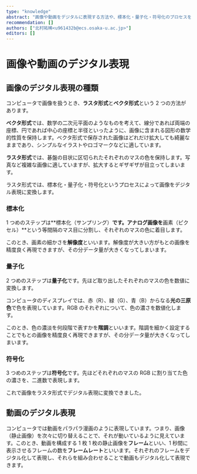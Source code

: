 ```yaml
---
type: "knowledge"
abstract: "画像や動画をデジタルに表現する方法や、標本化・量子化・符号化のプロセスを通じた画像のデジタル化について学びます。"
recommendation: []
authors: ["北村祐稀<u961432b@ecs.osaka-u.ac.jp>"]
editors: []
---
```


# 画像や動画のデジタル表現

## 画像のデジタル表現の種類

コンピュータで画像を扱うとき、**ラスタ形式**と**ベクタ形式**という 2 つの方法があります。

**ベクタ形式**では、数学の二次元平面のようなものを考えて、線分であれば両端の座標、円であれば中心の座標と半径といったように、画像に含まれる図形の数学的性質を保持します。ベクタ形式で保存された画像はどれだけ拡大しても綺麗なままであり、シンプルなイラストやロゴマークなどに適しています。

**ラスタ形式**では、碁盤の目状に区切られたそれぞれのマスの色を保持します。写真など複雑な画像に適していますが、拡大するとギザギザが目立ってしまいます。

ラスタ形式では、標本化・量子化・符号化というプロセスによって画像をデジタル表現に変換します。

### 標本化

1 つめのステップは**標本化（サンプリング）**です。アナログ画像を**画素（ピクセル）**という等間隔のマス目に分割し、それぞれのマスの色に着目します。

このとき、画素の細かさを**解像度**といいます。解像度が大きい方がもとの画像を精度良く再現できますが、その分データ量が大きくなってしまいます。

### 量子化

2 つめのステップは**量子化**です。先ほど取り出したそれぞれのマスの色を数値に変換します。

コンピュータのディスプレイでは、赤（R）、緑（G）、青（B）からなる**光の三原色**で色を表現しています。RGB のそれぞれについて、色の濃さを数値化します。

このとき、色の濃淡を何段階で表すかを**階調**といいます。階調を細かく設定することでもとの画像を精度良く再現できますが、その分データ量が大きくなってしまいます。

### 符号化

3 つめのステップは**符号化**です。先ほどそれぞれのマスの RGB に割り当てた色の濃さを、二進数で表現します。

これで画像をラスタ形式でデジタル表現に変換できました。

## 動画のデジタル表現

コンピュータでは動画をパラパラ漫画のように表現しています。つまり、画像（静止画像）を次々に切り替えることで、それが動いているように見えています。このとき、動画を構成する 1 枚 1 枚の静止画像を**フレーム**といい、1 秒間に表示させるフレームの数を**フレームレート**といいます。それぞれのフレームをデジタル化して表現し、それらを組み合わせることで動画もデジタル化して表現できます。
